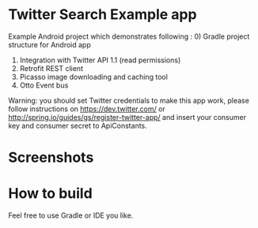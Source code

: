 Twitter Search Example app
===========


Example Android project which demonstrates following :
0) Gradle project structure for Android app
1) Integration with Twitter API 1.1 (read permissions)
2) Retrofit REST client
3) Picasso image downloading and caching tool
4) Otto Event bus

Warning: you should set Twitter credentials to make this app work,
please follow instructions on https://dev.twitter.com/ or http://spring.io/guides/gs/register-twitter-app/ and insert your consumer key and consumer secret to ApiConstants.

Screenshots
========


How to build
========
Feel free to use Gradle or IDE you like.